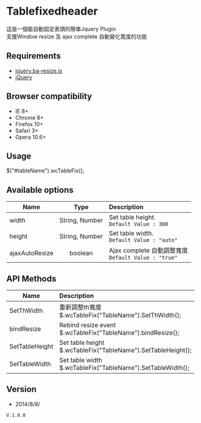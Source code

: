 Tablefixedheader 
===========
這是一個能自動固定表頭的簡單Jquery Plugin <br />
支援Window resize 及 ajax complete 自動變化寬度的功能

## Requirements

  * [jquery.ba-resize.js](https://raw.githubusercontent.com/cowboy/jquery-resize/v1.1/jquery.ba-resize.js)
  * [jQuery](http://jquery.com/)

## Browser compatibility

  * IE 8+
  * Chrome 8+
  * Firefox 10+
  * Safari 3+
  * Opera 10.6+

## Usage

  $("#tableName").wcTableFix();
  
## Available options

| Name           | Type           | Description  |
| -------------  |:--------------:| :------------|
| width          | String, Number |Set table height. <br />`Default Value : 300` |
| height         | String, Number |Set table width. <br />`Default Value : "auto"`|
| ajaxAutoResize | boolean        |Ajax complete 自動調整寬度 <br />`Default Value : "true"`|

## API Methods

| Name           | Description   | 
| -------------  |:--------------| 
| SetThWidth     | 重新調整th寬度 <br /> $.wcTableFix("TableName").SetThWidth(); |
| bindResize     | Rebind resize event <br /> $.wcTableFix("TableName").bindResize(); |
| SetTableHeight | Set table height <br /> $.wcTableFix("TableName").SetTableHeight();       |
| SetTableWidth  | Set table width <br /> $.wcTableFix("TableName").SetTableWidth();       |

## Version

* 2014/8/8/  

```
V.1.0.0
```

##

